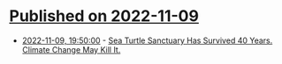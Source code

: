 # [Published on 2022-11-09](index.md)

* [2022-11-09, 19:50:00](https://news.slashdot.org/story/22/11/09/1641205/sea-turtle-sanctuary-has-survived-40-years-climate-change-may-kill-it?utm_source=rss1.0mainlinkanon&utm_medium=feed) - [Sea Turtle Sanctuary Has Survived 40 Years. Climate Change May Kill It.](https://news.slashdot.org/story/22/11/09/1641205/sea-turtle-sanctuary-has-survived-40-years-climate-change-may-kill-it?utm_source=rss1.0mainlinkanon&utm_medium=feed)
